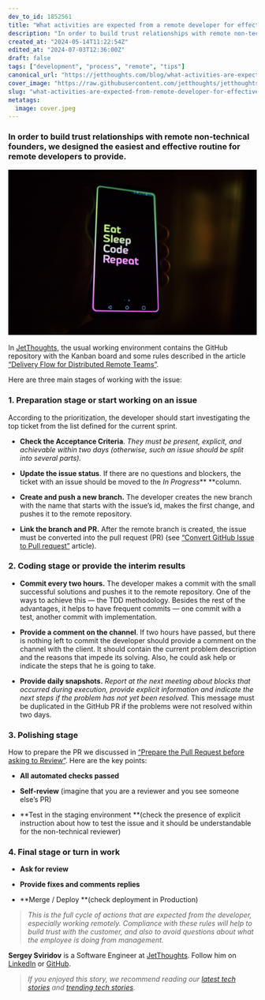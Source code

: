 ```yaml
---
dev_to_id: 1852561
title: "What activities are expected from a remote developer for effective collaboration"
description: "In order to build trust relationships with remote non-technical founders, we designed the..."
created_at: "2024-05-14T11:22:54Z"
edited_at: "2024-07-03T12:36:00Z"
draft: false
tags: ["development", "process", "remote", "tips"]
canonical_url: "https://jetthoughts.com/blog/what-activities-are-expected-from-remote-developer-for-effective-collaboration-development-process/"
cover_image: "https://raw.githubusercontent.com/jetthoughts/jetthoughts.github.io/master/content/blog/what-activities-are-expected-from-remote-developer-for-effective-collaboration-development-process/cover.jpeg"
slug: "what-activities-are-expected-from-remote-developer-for-effective-collaboration-development-process"
metatags:
  image: cover.jpeg
---
```

### In order to build trust relationships with remote non-technical founders, we designed the easiest and effective routine for remote developers to provide.

![Photo by [Roman Synkevych](https://unsplash.com/@synkevych?utm_source=medium&utm_medium=referral) on [Unsplash](https://unsplash.com?utm_source=medium&utm_medium=referral)](file_0.jpeg)

In [JetThoughts](https://www.jetthoughts.com/), the usual working environment contains the GitHub repository with the Kanban board and some rules described in the article [“Delivery Flow for Distributed Remote Teams”](https://jtway.co/delivery-flow-for-distributed-remote-teams-5218828b0d1a).

Here are three main stages of working with the issue:

### 1. Preparation stage or start working on an issue

According to the prioritization, the developer should start investigating the top ticket from the list defined for the current sprint.

* **Check the Acceptance Criteria**. *They must be present, explicit, and achievable within two days (otherwise, such an issue should be split into several parts).*

* **Update the issue status**. If there are no questions and blockers, the ticket with an issue should be moved to the *In Progress*** **column.

* **Create and push a new branch.** The developer creates the new branch with the name that starts with the issue’s id, makes the first change, and pushes it to the remote repository.

* **Link the branch and PR.** After the remote branch is created, the issue must be converted into the pull request (PR) (see [“Convert GitHub Issue to Pull request”](https://jtway.co/convert-github-issue-to-pull-request-c624834835d8) article).

### 2. Coding stage or provide the interim results

* **Commit every two hours.** The developer makes a commit with the small successful solutions and pushes it to the remote repository. One of the ways to achieve this — the TDD methodology. Besides the rest of the advantages, it helps to have frequent commits — one commit with a test, another commit with implementation.

* **Provide a comment on the channel**. If two hours have passed, but there is nothing left to commit the developer should provide a comment on the channel with the client. It should contain the current problem description and the reasons that impede its solving. Also, he could ask help or indicate the steps that he is going to take.

* **Provide daily snapshots.** *Report at the next meeting about blocks that occurred during execution, provide explicit information and indicate the next steps if the problem has not yet been resolved.* This message must be duplicated in the GitHub PR if the problems were not resolved within two days.

### 3. Polishing stage

How to prepare the PR we discussed in [“Prepare the Pull Request before asking to Review”](https://jtway.co/prepare-the-pull-request-before-asking-to-review-bc95fc39eb11). Here are the key points:

* **All automated checks passed**

* **Self-review** (imagine that you are a reviewer and you see someone else’s PR)

* **Test in the staging environment **(check the presence of explicit instruction about how to test the issue and it should be understandable for the non-technical reviewer)

### 4. Final stage or turn in work

* **Ask for review**

* **Provide fixes and comments replies**

* **Merge / Deploy **(check deployment in Production)
>  *This is the full cycle of actions that are expected from the developer, especially working remotely. Compliance with these rules will help to build trust with the customer, and also to avoid questions about what the employee is doing from management.*

**Sergey Sviridov** is a Software Engineer at [JetThoughts](https://www.jetthoughts.com/). Follow him on [LinkedIn](https://www.linkedin.com/in/sergey-sviridov-83007199) or [GitHub](https://github.com/SviridovSV).
>  *If you enjoyed this story, we recommend reading our [latest tech stories](https://jtway.co/latest) and [trending tech stories](https://jtway.co/trending).*
